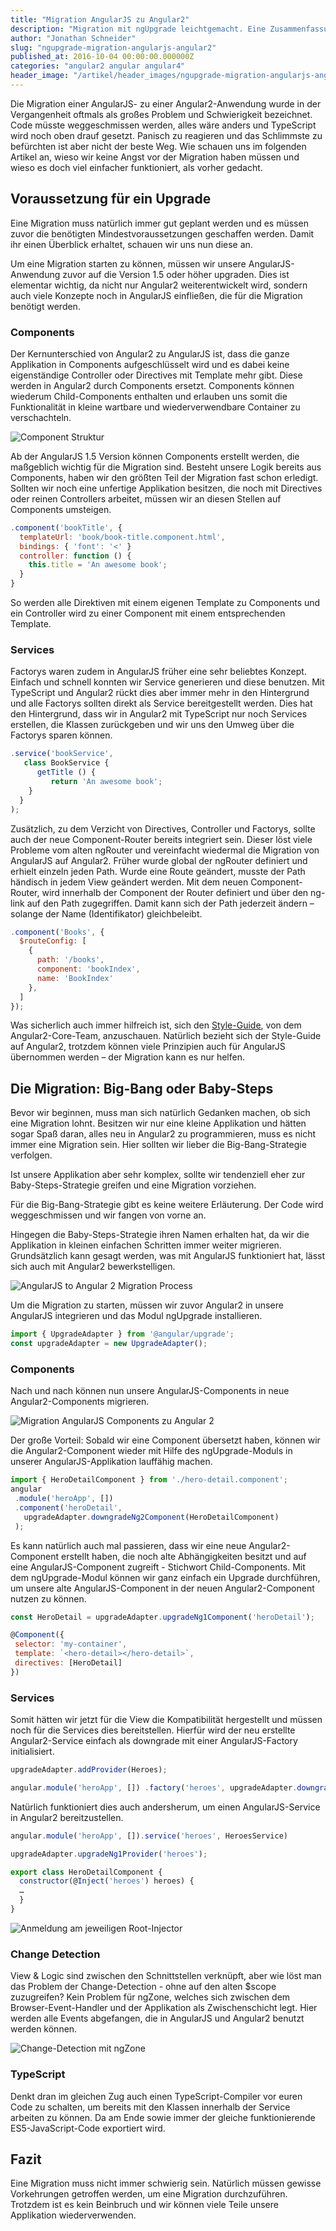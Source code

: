 ```yaml
---
title: "Migration AngularJS zu Angular2"
description: "Migration mit ngUpgrade leichtgemacht. Eine Zusammenfassung über alle wichtigen Schritte, wie ihr eure AngularJS App zu einer Angular2 App migrieren könnt."
author: "Jonathan Schneider"
slug: "ngupgrade-migration-angularjs-angular2"
published_at: 2016-10-04 00:00:00.000000Z
categories: "angular2 angular angular4"
header_image: "/artikel/header_images/ngupgrade-migration-angularjs-angular2.jpg"
---
```


Die Migration einer AngularJS- zu einer Angular2-Anwendung wurde in der Vergangenheit oftmals als großes Problem und Schwierigkeit bezeichnet. Code müsste weggeschmissen werden, alles wäre anders und TypeScript wird noch oben drauf gesetzt. Panisch zu reagieren und das Schlimmste zu befürchten ist aber nicht der beste Weg. Wie schauen uns im folgenden Artikel an, wieso wir keine Angst vor der Migration haben müssen und wieso es doch viel einfacher funktioniert, als vorher gedacht.

## Voraussetzung für ein Upgrade

Eine Migration muss natürlich immer gut geplant werden und es müssen zuvor die benötigten Mindestvoraussetzungen geschaffen werden. Damit ihr einen Überblick erhaltet, schauen wir uns nun diese an.

Um eine Migration starten zu können, müssen wir unsere AngularJS-Anwendung zuvor auf die Version 1.5 oder höher upgraden. Dies ist elementar wichtig, da nicht nur Angular2 weiterentwickelt wird, sondern auch viele Konzepte noch in AngularJS einfließen, die für die Migration benötigt werden.

### Components
Der Kernunterschied von Angular2 zu AngularJS ist, dass die ganze Applikation in Components aufgeschlüsselt wird und es dabei keine eigenständige Controller oder Directives mit Template mehr gibt. Diese werden in Angular2 durch Components ersetzt. Components können wiederum Child-Components enthalten und erlauben uns somit die Funktionalität in kleine wartbare und wiederverwendbare Container zu verschachteln.

![Component Struktur](medium_Screen-Shot-2016-09-11-at-15.42.31.png?v=63640820603)

Ab der AngularJS 1.5 Version können Components  erstellt werden, die maßgeblich wichtig für die Migration sind. Besteht unsere Logik bereits aus Components, haben wir den größten Teil der Migration fast schon erledigt. Sollten wir noch eine unfertige Applikation besitzen, die noch mit Directives oder reinen Controllers arbeitet, müssen wir an diesen Stellen auf Components umsteigen.

```javascript
.component('bookTitle', {
  templateUrl: 'book/book-title.component.html',
  bindings: { 'font': '<' }
  controller: function () {
    this.title = 'An awesome book';
  }
}
```

So werden alle Direktiven mit einem eigenen Template zu Components und ein Controller wird zu einer Component mit einem entsprechenden Template.

### Services
Factorys waren zudem in AngularJS früher eine sehr beliebtes Konzept. Einfach und schnell konnten wir Service generieren und diese benutzen. Mit TypeScript und Angular2 rückt dies aber immer mehr in den Hintergrund und alle Factorys sollten direkt als Service bereitgestellt werden. Dies hat den Hintergrund, dass wir in Angular2 mit TypeScript nur noch Services erstellen, die Klassen zurückgeben und wir uns den Umweg über die Factorys sparen können.

```typescript
.service('bookService',
   class BookService {
      getTitle () {
         return 'An awesome book';
    }
  }
);
```

Zusätzlich, zu dem Verzicht von Directives, Controller und Factorys, sollte auch der neue Component-Router bereits integriert sein. Dieser löst viele Probleme vom alten ngRouter und vereinfacht wiedermal die Migration von AngularJS auf Angular2. Früher wurde global der ngRouter definiert und erhielt  einzeln jeden Path. Wurde eine Route geändert, musste der Path händisch in jedem View geändert werden. Mit dem neuen Component-Router, wird innerhalb der Component der Router definiert und über den ng-link auf den Path zugegriffen. Damit kann sich der Path jederzeit ändern – solange der Name (Identifikator) gleichbeleibt.

```javascript
.component('Books', {
  $routeConfig: [
    {
      path: '/books',
      component: 'bookIndex',
      name: 'BookIndex'
    },
  ]
});
```

Was sicherlich auch immer hilfreich ist, sich den [Style-Guide](https://angular.io/), von dem Angular2-Core-Team, anzuschauen. Natürlich bezieht sich der Style-Guide auf Angular2, trotzdem können viele Prinzipien auch für AngularJS übernommen werden – der Migration kann es nur helfen.

## Die Migration: Big-Bang oder Baby-Steps

Bevor wir beginnen, muss man sich natürlich Gedanken machen, ob sich eine Migration lohnt. Besitzen wir nur eine kleine Applikation und hätten sogar Spaß daran, alles neu in Angular2 zu programmieren, muss es nicht immer eine Migration sein. Hier sollten wir lieber die Big-Bang-Strategie verfolgen.

Ist unsere Applikation aber sehr komplex, sollte wir tendenziell eher zur Baby-Steps-Strategie greifen und eine Migration vorziehen.

Für die Big-Bang-Strategie gibt es keine weitere Erläuterung. Der Code wird weggeschmissen und wir fangen von vorne an.

Hingegen die Baby-Steps-Strategie ihren Namen erhalten hat, da wir die Applikation in kleinen einfachen Schritten immer weiter migrieren. Grundsätzlich kann gesagt werden, was mit AngularJS funktioniert hat, lässt sich auch mit Angular2 bewerkstelligen.

![AngularJS to Angular 2 Migration Process](medium_Screen-Shot-2016-09-11-at-15.36.50.png?v=63640820242)

Um die Migration zu starten, müssen wir zuvor Angular2 in unsere AngularJS integrieren und das Modul ngUpgrade installieren.

```javascript
import { UpgradeAdapter } from '@angular/upgrade';
const upgradeAdapter = new UpgradeAdapter();
```

### Components
Nach und nach können nun unsere AngularJS-Components in neue Angular2-Components migrieren.

![Migration AngularJS Components zu Angular 2](medium_Screen-Shot-2016-09-11-at-15.47.44.png?v=63640820915)

Der große Vorteil: Sobald wir eine Component übersetzt haben, können wir die Angular2-Component wieder mit Hilfe des ngUpgrade-Moduls in unserer AngularJS-Applikation lauffähig machen.

```javascript
import { HeroDetailComponent } from './hero-detail.component';
angular
 .module('heroApp', [])
 .component('heroDetail',
   upgradeAdapter.downgradeNg2Component(HeroDetailComponent)
 );
```

Es kann natürlich auch mal passieren, dass wir eine neue Angular2-Component erstellt haben, die noch alte Abhängigkeiten besitzt und auf eine AngularJS-Component zugreift - Stichwort Child-Components. Mit dem ngUpgrade-Modul können wir ganz einfach ein Upgrade durchführen, um unsere alte AngularJS-Component in der neuen Angular2-Component nutzen zu können.

```javascript
const HeroDetail = upgradeAdapter.upgradeNg1Component('heroDetail');

@Component({
 selector: 'my-container',
 template: `<hero-detail></hero-detail>`,
 directives: [HeroDetail]
})
```

### Services
Somit hätten wir jetzt für die View die Kompatibilität hergestellt und müssen noch für die Services dies bereitstellen.
Hierfür wird der neu erstellte Angular2-Service einfach als downgrade mit einer AngularJS-Factory initialisiert.

```javascript
upgradeAdapter.addProvider(Heroes);

angular.module('heroApp', []) .factory('heroes', upgradeAdapter.downgradeNg2Provider(Heroes))
```

Natürlich funktioniert dies auch andersherum, um einen AngularJS-Service in Angular2 bereitzustellen.

```javascript
angular.module('heroApp', []).service('heroes', HeroesService)

upgradeAdapter.upgradeNg1Provider('heroes');

export class HeroDetailComponent {
  constructor(@Inject('heroes') heroes) {
  …
  }
}
```

![Anmeldung am jeweiligen Root-Injector](medium_Screen-Shot-2016-09-11-at-15.49.44.png?v=63640821011)

### Change Detection

View & Logic sind zwischen den Schnittstellen verknüpft, aber wie löst man das Problem der Change-Detection - ohne auf den alten $scope zuzugreifen? Kein Problem für ngZone, welches sich zwischen dem Browser-Event-Handler und der Applikation als Zwischenschicht legt. Hier werden alle Events abgefangen, die in  AngularJS und Angular2 benutzt werden können.

![Change-Detection mit ngZone](medium_Screen-Shot-2016-09-11-at-15.53.02.png?v=63640821222)


### TypeScript

Denkt dran im gleichen Zug auch einen TypeScript-Compiler vor euren Code zu schalten, um bereits mit den Klassen innerhalb der Service arbeiten zu können. Da am Ende sowie immer der gleiche funktionierende ES5-JavaScript-Code exportiert wird.

## Fazit

Eine Migration muss nicht immer schwierig sein. Natürlich müssen gewisse Vorkehrungen getroffen werden, um eine Migration durchzuführen. Trotzdem ist es kein Beinbruch und wir können viele Teile unsere Applikation wiederverwenden.
